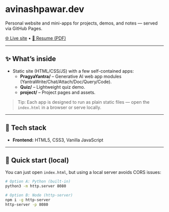 # avinashpawar.dev
Personal website and mini-apps for projects, demos, and notes — served via GitHub Pages.

[🌐 Live site](https://avinashpawar.dev) • [💼 Resume (PDF)](./resume.pdf)

---

## ✨ What’s inside

- Static site (HTML/CSS/JS) with a few self-contained apps:
  - **PragyaYantra/** – Generative AI web app modules (YantraWrite/Chat/Attach/Doc/Query/Code).
  - **Quiz/** – Lightweight quiz demo.
  - **project/** – Project pages and assets.

> Tip: Each app is designed to run as plain static files — open the `index.html` in a browser or serve locally.

---

## 🧱 Tech stack

- **Frontend:** HTML5, CSS3, Vanilla JavaScript

---

## 🚀 Quick start (local)

You can just open `index.html`, but using a local server avoids CORS issues:

```bash
# Option A: Python (built-in)
python3 -m http.server 8080

# Option B: Node (http-server)
npm i -g http-server
http-server -p 8080




